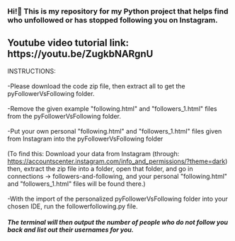 ### Hi!👋 This is my repository for my Python project that helps find who unfollowed or has stopped following you on Instagram.
<h2>Youtube video tutorial link: https://youtu.be/ZugkbNARgnU </h2>

INSTRUCTIONS: 
  <br><br>-Please download the code zip file, then extract all to get the pyFollowerVsFollowing folder. 
  <br><br>-Remove the given example "following.html" and "followers_1.html" files from the pyFollowerVsFollowing folder.
 <br><br>-Put your own personal "following.html" and "followers_1.html" files given from Instagram into the pyFollowerVsFollowing folder 
  <br><br> (To find this: Download your data from Instagram (through: https://accountscenter.instagram.com/info_and_permissions/?theme=dark) then, extract the zip file into a folder, open that folder, and go in connections -> followers-and-following, and your personal "following.html" and "followers_1.html" files will be found there.) 
 <br> <br>-With the import of the personalized pyFollowerVsFollowing folder into your chosen IDE, run the followerfollowing.py file.
  
  <h5>The terminal will then output the number of people who do not follow you back and list out their usernames for you.</h5>
